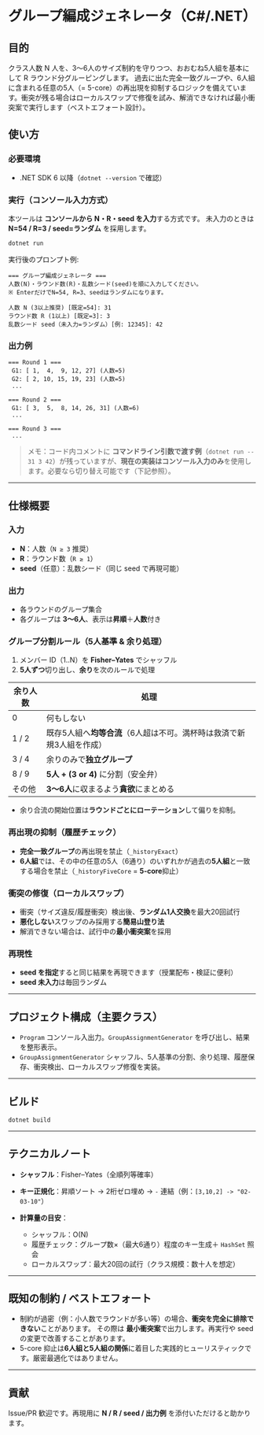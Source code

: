 # グループ編成ジェネレータ（C#/.NET）

## 目的
クラス人数 N 人を、3〜6人のサイズ制約を守りつつ、おおむね5人組を基本にして R ラウンド分グルーピングします。
過去に出た完全一致グループや、6人組に含まれる任意の5人（= 5-core）の再出現を抑制するロジックを備えています。衝突が残る場合はローカルスワップで修復を試み、解消できなければ最小衝突案で実行します（ベストエフォート設計）。

## 使い方

### 必要環境

* .NET SDK 6 以降（`dotnet --version` で確認）

### 実行（コンソール入力方式）

本ツールは **コンソールから N・R・seed を入力**する方式です。
未入力のときは **N=54 / R=3 / seed=ランダム** を採用します。

```bash
dotnet run
```

実行後のプロンプト例:

```
=== グループ編成ジェネレータ ===
人数(N)・ラウンド数(R)・乱数シード(seed)を順に入力してください。
※ EnterだけでN=54, R=3、seedはランダムになります。

人数 N (3以上推奨) [既定=54]: 31
ラウンド数 R (1以上) [既定=3]: 3
乱数シード seed（未入力=ランダム）[例: 12345]: 42
```

### 出力例

```
=== Round 1 ===
 G1: [ 1,  4,  9, 12, 27] (人数=5)
 G2: [ 2, 10, 15, 19, 23] (人数=5)
 ...
 
=== Round 2 ===
 G1: [ 3,  5,  8, 14, 26, 31] (人数=6)
 ...

=== Round 3 ===
 ...
```

> メモ：コード内コメントに **コマンドライン引数で渡す例**（`dotnet run -- 31 3 42`）が残っていますが、**現在の実装はコンソール入力のみ**を使用します。必要なら切り替え可能です（下記参照）。

---

## 仕様概要

### 入力

* **N**：人数（`N ≥ 3` 推奨）
* **R**：ラウンド数（`R ≥ 1`）
* **seed**（任意）：乱数シード（同じ seed で再現可能）

### 出力

* 各ラウンドのグループ集合
* 各グループは **3〜6人**、表示は**昇順**＋**人数**付き

### グループ分割ルール（5人基準 & 余り処理）

1. メンバー ID（1..N）を **Fisher–Yates** でシャッフル
2. **5人ずつ**切り出し、**余り**を次のルールで処理

| 余り人数  | 処理                                     |
| ----- | -------------------------------------- |
| 0     | 何もしない                                  |
| 1 / 2 | 既存5人組へ**均等合流**（6人超は不可。満杯時は救済で新規3人組を作成） |
| 3 / 4 | 余りのみで**独立グループ**                        |
| 8 / 9 | **5人 + (3 or 4)** に分割（安全弁）             |
| その他   | **3〜6人**に収まるよう**貪欲**にまとめる              |

* 余り合流の開始位置は**ラウンドごとにローテーション**して偏りを抑制。

### 再出現の抑制（履歴チェック）

* **完全一致グループ**の再出現を禁止（`_historyExact`）
* **6人組**では、その中の任意の5人（6通り）のいずれかが過去の**5人組**と一致する場合を禁止（`_historyFiveCore` = **5-core**抑止）

### 衝突の修復（ローカルスワップ）

* 衝突（サイズ違反/履歴衝突）検出後、**ランダム1人交換**を最大20回試行
* **悪化しない**スワップのみ採用する**簡易山登り法**
* 解消できない場合は、試行中の**最小衝突案**を採用

### 再現性

* **seed を指定**すると同じ結果を再現できます（授業配布・検証に便利）
* **seed 未入力**は毎回ランダム

---

## プロジェクト構成（主要クラス）

* `Program`
  コンソール入出力。`GroupAssignmentGenerator` を呼び出し、結果を整形表示。
* `GroupAssignmentGenerator`
  シャッフル、5人基準の分割、余り処理、履歴保存、衝突検出、ローカルスワップ修復を実装。

---

## ビルド

```bash
dotnet build
```

---

## テクニカルノート

* **シャッフル**：Fisher–Yates（全順列等確率）
* **キー正規化**：昇順ソート → 2桁ゼロ埋め → `-` 連結（例：`[3,10,2] -> "02-03-10"`）
* **計算量の目安**：

  * シャッフル：O(N)
  * 履歴チェック：グループ数×（最大6通り）程度のキー生成＋ `HashSet` 照会
  * ローカルスワップ：最大20回の試行（クラス規模：数十人を想定）

---

## 既知の制約 / ベストエフォート

* 制約が過密（例：小人数でラウンドが多い等）の場合、**衝突を完全に排除できない**ことがあります。
  その際は **最小衝突案**で出力します。再実行や seed の変更で改善することがあります。
* 5-core 抑止は**6人組と5人組の関係**に着目した実践的ヒューリスティックです。厳密最適化ではありません。

---

## 貢献

Issue/PR 歓迎です。再現用に **N / R / seed / 出力例** を添付いただけると助かります。
